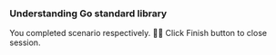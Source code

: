 ### Understanding Go standard library
  
You completed scenario respectively. 👏🏻
Click Finish button to close session.  
